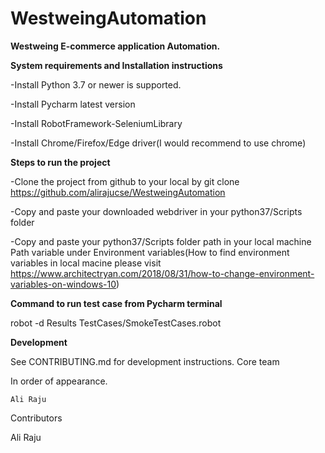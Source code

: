 # WestweingAutomation

**Westweing E-commerce application Automation.**

**System requirements and Installation instructions**

-Install Python 3.7 or newer is supported.

-Install Pycharm latest version

-Install RobotFramework-SeleniumLibrary

-Install Chrome/Firefox/Edge driver(I would recommend to use chrome)

**Steps to run the project**

-Clone the project from github to your local by git clone https://github.com/alirajucse/WestweingAutomation

-Copy and paste your downloaded webdriver in your python37/Scripts folder

-Copy and paste your python37/Scripts folder path in your local machine Path variable under Environment variables(How to find environment variables in local macine please visit https://www.architectryan.com/2018/08/31/how-to-change-environment-variables-on-windows-10) 


**Command to run test case from Pycharm terminal**

robot -d Results TestCases/SmokeTestCases.robot


**Development**

See CONTRIBUTING.md for development instructions.
Core team

In order of appearance.

    Ali Raju

Contributors

Ali Raju
